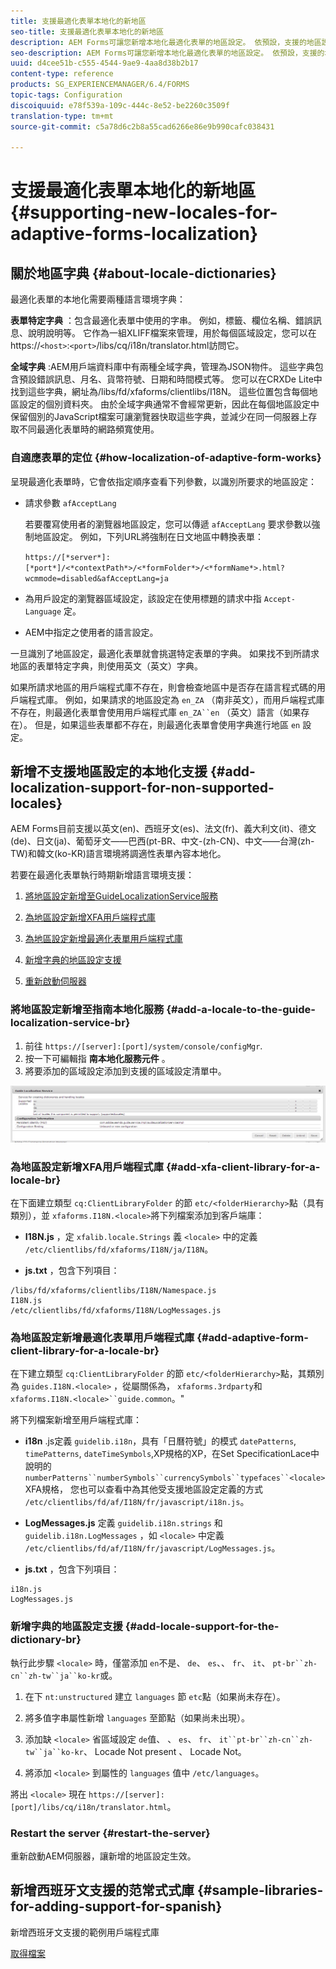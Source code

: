 ```yaml
---
title: 支援最適化表單本地化的新地區
seo-title: 支援最適化表單本地化的新地區
description: AEM Forms可讓您新增本地化最適化表單的地區設定。 依預設，支援的地區設定是英文、法文、德文和日文。
seo-description: AEM Forms可讓您新增本地化最適化表單的地區設定。 依預設，支援的地區設定是英文、法文、德文和日文。
uuid: d4cee51b-c555-4544-9ae9-4aa8d38b2b17
content-type: reference
products: SG_EXPERIENCEMANAGER/6.4/FORMS
topic-tags: Configuration
discoiquuid: e78f539a-109c-444c-8e52-be2260c3509f
translation-type: tm+mt
source-git-commit: c5a78d6c2b8a55cad6266e86e9b990cafc038431

---
```



# 支援最適化表單本地化的新地區 {#supporting-new-locales-for-adaptive-forms-localization}

## 關於地區字典 {#about-locale-dictionaries}

最適化表單的本地化需要兩種語言環境字典：

**表單特定字典** ：包含最適化表單中使用的字串。 例如，標籤、欄位名稱、錯誤訊息、說明說明等。 它作為一組XLIFF檔案來管理，用於每個區域設定，您可以在https://`<host>`:`<port>`/libs/cq/i18n/translator.html訪問它。

**全域字典** :AEM用戶端資料庫中有兩種全域字典，管理為JSON物件。 這些字典包含預設錯誤訊息、月名、貨幣符號、日期和時間模式等。 您可以在CRXDe Lite中找到這些字典，網址為/libs/fd/xfaforms/clientlibs/I18N。 這些位置包含每個地區設定的個別資料夾。 由於全域字典通常不會經常更新，因此在每個地區設定中保留個別的JavaScript檔案可讓瀏覽器快取這些字典，並減少在同一伺服器上存取不同最適化表單時的網路頻寬使用。

### 自適應表單的定位 {#how-localization-of-adaptive-form-works}

呈現最適化表單時，它會依指定順序查看下列參數，以識別所要求的地區設定：

* 請求參數 `afAcceptLang`

   若要覆寫使用者的瀏覽器地區設定，您可以傳遞 `afAcceptLang` 要求參數以強制地區設定。 例如，下列URL將強制在日文地區中轉換表單：

   `https://[*server*]:[*port*]/<*contextPath*>/<*formFolder*>/<*formName*>.html?wcmmode=disabled&afAcceptLang=ja`

* 為用戶設定的瀏覽器區域設定，該設定在使用標題的請求中指 `Accept-Language` 定。

* AEM中指定之使用者的語言設定。

一旦識別了地區設定，最適化表單就會挑選特定表單的字典。 如果找不到所請求地區的表單特定字典，則使用英文（英文）字典。

如果所請求地區的用戶端程式庫不存在，則會檢查地區中是否存在語言程式碼的用戶端程式庫。 例如，如果請求的地區設定為 `en_ZA` （南非英文），而用戶端程式庫不存在，則最適化表單會使用用戶端程式庫 `en_ZA``en` （英文）語言（如果存在）。 但是，如果這些表單都不存在，則最適化表單會使用字典進行地區 `en` 設定。

## 新增不支援地區設定的本地化支援 {#add-localization-support-for-non-supported-locales}

AEM Forms目前支援以英文(en)、西班牙文(es)、法文(fr)、義大利文(it)、德文(de)、日文(ja)、葡萄牙文——巴西(pt-BR、中文-(zh-CN)、中文——台灣(zh-TW)和韓文(ko-KR)語言環境將調適性表單內容本地化。

若要在最適化表單執行時期新增語言環境支援：

1. [將地區設定新增至GuideLocalizationService服務](/help/forms/using/supporting-new-language-localization.md#p-add-a-locale-to-the-guide-localization-service-br-p)

1. [為地區設定新增XFA用戶端程式庫](/help/forms/using/supporting-new-language-localization.md#p-add-xfa-client-library-for-a-locale-br-p)

1. [為地區設定新增最適化表單用戶端程式庫](/help/forms/using/supporting-new-language-localization.md#p-add-adaptive-form-client-library-for-a-locale-br-p)
1. [新增字典的地區設定支援](/help/forms/using/supporting-new-language-localization.md#p-add-locale-support-for-the-dictionary-br-p)
1. [重新啟動伺服器](/help/forms/using/supporting-new-language-localization.md#p-restart-the-server-p)

### 將地區設定新增至指南本地化服務 {#add-a-locale-to-the-guide-localization-service-br}

1. 前往 `https://[server]:[port]/system/console/configMgr`.
1. 按一下可編輯指 **南本地化服務元件** 。
1. 將要添加的區域設定添加到支援的區域設定清單中。

![指南本地化服務](assets/configservice.png)

### 為地區設定新增XFA用戶端程式庫 {#add-xfa-client-library-for-a-locale-br}

在下面建立類型 `cq:ClientLibraryFolder` 的節 `etc/<folderHierarchy>`點（具有類別），並 `xfaforms.I18N.<locale>`將下列檔案添加到客戶端庫：

* **I18N.js** ，定 `xfalib.locale.Strings` 義 `<locale>` 中的定義 `/etc/clientlibs/fd/xfaforms/I18N/ja/I18N`。

* **js.txt** ，包含下列項目：

```
/libs/fd/xfaforms/clientlibs/I18N/Namespace.js
I18N.js
/etc/clientlibs/fd/xfaforms/I18N/LogMessages.js
```

### 為地區設定新增最適化表單用戶端程式庫 {#add-adaptive-form-client-library-for-a-locale-br}

在下建立類型 `cq:ClientLibraryFolder` 的節 `etc/<folderHierarchy>`點，其類別為 `guides.I18N.<locale>` ，從屬關係為， `xfaforms.3rdparty`和 `xfaforms.I18N.<locale>``guide.common`。&quot;

將下列檔案新增至用戶端程式庫：

* **i18n** .js定義 `guidelib.i18n`，具有「日曆符號」的模式 `datePatterns`, `timePatterns`, `dateTimeSymbols`,XP規格的XP，在Set SpecificationLace中說明的 `numberPatterns``numberSymbols``currencySymbols``typefaces``<locale>`[](https://helpx.adobe.com/content/dam/Adobe/specs/xfa_spec_3_3.pdf)XFA規格， 您也可以查看中為其他受支援地區設定定義的方式 `/etc/clientlibs/fd/af/I18N/fr/javascript/i18n.js`。

* **LogMessages.js** 定義 `guidelib.i18n.strings` 和 `guidelib.i18n.LogMessages` ，如 `<locale>` 中定義 `/etc/clientlibs/fd/af/I18N/fr/javascript/LogMessages.js`。

* **js.txt** ，包含下列項目：

```
i18n.js
LogMessages.js
```

### 新增字典的地區設定支援 {#add-locale-support-for-the-dictionary-br}

執行此步驟 `<locale>` 時，僅當添加 `en`不是、 `de`、 `es`、、 `fr`、 `it`、 `pt-br``zh-cn``zh-tw``ja``ko-kr`或。

1. 在下 `nt:unstructured` 建立 `languages` 節 `etc`點（如果尚未存在）。

1. 將多值字串屬性新增 `languages` 至節點（如果尚未出現）。
1. 添加缺 `<locale>` 省區域設定 `de`值、 、 `es`、 `fr`、 `it``pt-br``zh-cn``zh-tw``ja``ko-kr`、 Locade Not present 、 Locade Not。

1. 將添加 `<locale>` 到屬性的 `languages` 值中 `/etc/languages`。

將出 `<locale>` 現在 `https://[server]:[port]/libs/cq/i18n/translator.html`。

### Restart the server {#restart-the-server}

重新啟動AEM伺服器，讓新增的地區設定生效。

## 新增西班牙文支援的范常式式庫 {#sample-libraries-for-adding-support-for-spanish}

新增西班牙文支援的範例用戶端程式庫

[取得檔案](assets/sample.zip)
